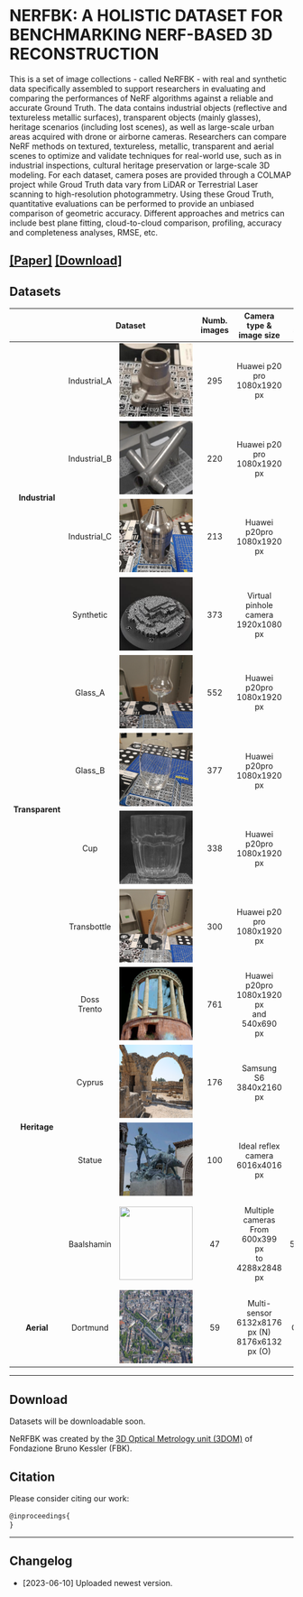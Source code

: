 # NERFBK: A HOLISTIC DATASET FOR BENCHMARKING NERF-BASED 3D RECONSTRUCTION
This is a set of image collections - called NeRFBK - with real and synthetic data specifically assembled to support researchers in evaluating and comparing the performances of NeRF algorithms against a reliable and accurate Ground Truth. 
The data contains industrial objects (reflective and textureless metallic surfaces), transparent objects (mainly glasses), heritage scenarios (including lost scenes), as well as large-scale urban areas acquired with drone or airborne cameras. 
Researchers can compare NeRF methods on textured, textureless, metallic, transparent and aerial scenes to optimize and validate techniques for real-world use, such as in industrial inspections, cultural heritage preservation or large-scale 3D modeling.
For each dataset, camera poses are provided through a COLMAP project while Groud Truth data vary from LiDAR or Terrestrial Laser scanning to high-resolution photogrammetry. Using these Groud Truth, quantitative evaluations can be performed to provide an unbiased comparison of geometric accuracy. Different approaches and metrics can include best plane fitting, cloud-to-cloud comparison, profiling, accuracy and completeness analyses, RMSE, etc. 



[**[Paper]**]() [**[Download]**](#Download) 
---

## <a name="Datasets"></a> Datasets
<div style=”text-align: center;”>
  <table   style=”margin: auto；” width=’100%’>
  <thead>
    <tr>
      <th  width="20%"></th>
      <th colspan="2",  width="40%">Dataset</th>
      <th  width="10%">Numb. images</th>
      <th  width="20%">Camera type &<br>image size</th>
      <th  width="10%">Approx. size(cm)</th>
      <th  width="20%">Description</th>
      <th  width="10%">Ground Truth<br>(GT)</th>
    </tr>
  </thead>
  <tbody>
    <tr>
      <td rowspan="4",  align="center" ><strong>Industrial</td>
      <td align="center">Industrial_A</td>
      <td align="center"><img src="./pictures/Industrial/Industrial_A.png" height="130" width="130"></td>
      <td align="center">295</td>
      <td align="center">Huawei p20 pro<br>1080x1920 px</td>
      <td align="center">5x5x4</td>
      <td align="center">Textureless<br>Small and Complex<br>Reflective<br>Two acquisitions<br>Video</td>
      <td align="center">Hexagon active scanner</td>
    </tr>
    <tr>
      <td align="center">Industrial_B</td>
      <td align="center"><img src="./pictures/Industrial/Industrial_B.png" height="130" width="130"> </td>
      <td align="center">220</td>
      <td align="center">Huawei p20 pro<br>1080x1920 px</td>
      <td align="center">15x12x4</td>
      <td align="center">Textureless<br>Complex<br>Reflective<br>Video</td>
      <td align="center">Hexagon active scanner</td>
    </tr>
    <tr>
      <td align="center">Industrial_C</td>
      <td align="center"><img src="./pictures/Industrial/Industrial_C.png" height="130" width="130"> </td>
      <td align="center">213</td>
      <td align="center">Huawei p20pro<br>1080x1920 px</td>
      <td align="center">7x7x14</td>
      <td align="center">Textureless<br>Complex<br>Reflective<br>Video</td>
      <td align="center">Hexagon active scanner</td>
    </tr>
    <tr>
      <td align="center">Synthetic</td>
      <td align="center"><img src="./pictures/Industrial/Synthetic.png" height="130" width="130"> </td>
      <td align="center">373</td>
      <td align="center">Virtual pinhole camera<br>1920x1080 px</td>
      <td align="center">11x11x2</td>
      <td align="center">Well-textured<br>Complex<br>Video</td>
      <td align="center">Synthetic data</td>
    </tr>
    <tr>
      <td rowspan="4" align="center"><strong>Transparent</td>
      <td align="center">Glass_A</td>
      <td align="center"><img src="./pictures/Transparent/Glass_A.png" height="130" width="130"> </td>
      <td align="center">552</td>
      <td align="center">Huawei p20pro<br>1080x1920 px</td>
      <td align="center">5x5x25</td>
      <td align="center">Complex shape<br>Highly refractive<br>Video</td>
      <td align="center">Photogrammetry</td>
    </tr>
    <tr>
      <td align="center">Glass_B</td>
      <td align="center"><img src="./pictures/Transparent/Glass_B.png" height="130" width="130"> </td>
      <td align="center">377</td>
      <td align="center">Huawei p20pro<br>1080x1920 px</td>
      <td align="center">6x6x10</td>
      <td align="center">Complex shape<br>Highly refractive<br>Video</td>
      <td align="center">Photogrammetry</td>
    </tr>
    <tr>
      <td align="center">Cup</td>
      <td align="center"><img src="./pictures/Transparent/Cup.png" height="130" width="130"> </td>
      <td align="center">338</td>
      <td align="center">Huawei p20pro<br>1080x1920 px</td>
      <td align="center">8x8x10</td>
      <td align="center">Complex shape<br>Highly refractive<br>Video</td>
      <td align="center">Photogrammetry</td>
    </tr>
    <tr>
      <td align="center">Transbottle</td>
      <td align="center"><img src="./pictures/Transparent/Transbottle.png" height="130" width="130"> </td>
      <td align="center">300</td>
      <td align="center">Huawei p20 pro<br>1080x1920 px</td>
      <td align="center">6x6x30</td>
      <td align="center">Complex shape<br>Highly refractive<br>Video</td>
      <td align="center">Photogrammetry</td>
    </tr>
    <tr>
      <td rowspan="4" align="center"><strong>Heritage</td>
      <td align="center">Doss Trento</td>
      <td align="center"><img src="./pictures/Heritage/Doss Trento.png" height="130" width="130"> </td>
      <td align="center">761</td>
      <td align="center">Huawei p20pro<br>1080x1920 px<br> and <br>540x690 px</td>
      <td align="center"></td>
      <td align="center">Outdoor large scale</td>
      <td align="center">Terrestrial Laser Scanner</td>
    </tr>
    <tr>
      <td align="center">Cyprus</td>
      <td align="center"><img src="./pictures/Heritage/Cyprus.png" height="130" width="130"> </td>
      <td align="center">176</td>
      <td align="center">Samsung S6<br>3840x2160 px</td>
      <td align="center"></td>
      <td align="center">Outdoor large scale</td>
      <td align="center">Photogrammetry with Reflex camera</td>
    </tr>
    <tr>
      <td align="center">Statue</td>
      <td align="center"><img src="./pictures/Heritage/Statue.png" height="130" width="130"> </td>
      <td align="center">100</td>
      <td align="center">Ideal reflex camera<br>6016x4016 px</td>
      <td align="center"></td>
      <td align="center">Outdoor large scale<br>Two cameras</td>
      <td align="center">Synthetic data</td>
    </tr>
    <tr>
      <td align="center">Baalshamin</td>
      <td align="center"><img src="./pictures/Heritage/Baalshamin.png" height="130" width="130"> </td>
      <td align="center">47</td>
      <td align="center">Multiple cameras<br>From 600x399 px<br>to<br>4288x2848 px</td>
      <td align="center">500x1500</td>
      <td align="center">Lost object<br>Sub-optimal baselines<br>Unordered touristic images<br>Multiple resolutions</td>
      <td align="center"></td>
    </tr>
    <tr>
      <td align="center"><strong>Aerial</td>
      <td align="center">Dortmund</td>
      <td align="center"><img src="./pictures/Aerial/aerial.png" height="130" width="130"> </td>
      <td align="center">59</td>
      <td align="center">Multi-sensor<br>6132x8176 px (N)<br>8176x6132 px (O)</td>
      <td align="center">City scale</td>
      <td align="center">Outdoor large scale<br>Built-up and vegetated areas</td>
      <td align="center">Airborne Laser Scanner</td>
    </tr>
  </tbody>
  </table>
</div>

---
## <a name="download"></a> Download

Datasets will be downloadable soon. 

NeRFBK was created by the [3D Optical Metrology unit (3DOM)](https://3dom.fbk.eu/) of Fondazione Bruno Kessler (FBK).
## Citation

Please consider citing our work:

    @inproceedings{
    }

---
## <a name="changelog"></a> Changelog 
* [2023-06-10] Uploaded newest version.
